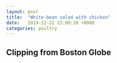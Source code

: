 ```yaml
---
layout: post
title:  "White-bean salad with chicken"
date:   2019-12-22 12:00:26 +0000
categories: poultry
---
```


## Clipping from Boston Globe